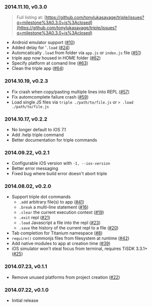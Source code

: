 ### 2014.11.10, v0.3.0

> Full listing at: [https://github.com/tonylukasavage/triple/issues?q=milestone%3A0.3.0+is%3Aclosed](https://github.com/tonylukasavage/triple/issues?q=milestone%3A0.3.0+is%3Aclosed)

* Android emulator support ([#10](https://github.com/tonylukasavage/triple/issues/10))
* Added delay for '`.load` ([#24](https://github.com/tonylukasavage/triple/issues/24))
* Automcatically `.load` from folder via `app.js` or `index.js` file ([#51](https://github.com/tonylukasavage/triple/pull/52))
* triple app now housed in HOME folder ([#62](https://github.com/tonylukasavage/triple/issues/62))
* Specify platform at comand line ([#63](https://github.com/tonylukasavage/triple/issues/63))
* Clean the triple app ([#64](https://github.com/tonylukasavage/triple/issues/64))

### 2014.10.19, v0.2.3

* Fix crash when copy/pasting multiple lines into REPL ([#57](https://github.com/tonylukasavage/triple/issues/57))
* Fix automcomplete failure crash ([#59](https://github.com/tonylukasavage/triple/issues/59))
* Load single JS files via `triple ./path/to/file.js` or `> .load ./path/to/file.js`

### 2014.10.17, v0.2.2

* No longer default to iOS 7.1
* Add .help triple command
* Better documentation for triple commands

### 2014.09.22, v0.2.1

* Configurable iOS version with `-I, --ios-version`
* Better error messaging
* Fixed bug where build error doesn't abort triple

### 2014.08.02, v0.2.0

* Support triple dot commands
	* `.add` arbitrary file(s) to app ([#41](https://github.com/tonylukasavage/triple/issues/41))
	* `.break` a multi-line statement ([#16](https://github.com/tonylukasavage/triple/issues/16))
	* `.clear` the current execution context ([#19](https://github.com/tonylukasavage/triple/issues/19))
	* `.exit` repl ([#21](https://github.com/tonylukasavage/triple/issues/21))
	* `.load` Javascript a file into the repl ([#23](https://github.com/tonylukasavage/triple/issues/23))
	* `.save` the history of the current repl to a file ([#20](https://github.com/tonylukasavage/triple/issues/20))
* Tab completion for Titanium namespace ([#8](https://github.com/tonylukasavage/triple/issues/8))
* `require()` commonjs files from filesystem at runtime ([#42](https://github.com/tonylukasavage/triple/issues/42))
* Add native modules to app at creation time ([#39](https://github.com/tonylukasavage/triple/pull/39))
* iOS simulator won't steal focus from terminal, requires TiSDK 3.3.1+ ([#25](https://github.com/tonylukasavage/triple/issues/25))

### 2014.07.23, v0.1.1

* Remove unused platforms from project creation ([#22](https://github.com/tonylukasavage/triple/issues/22))

### 2014.07.22, v0.1.0

* Initial release
